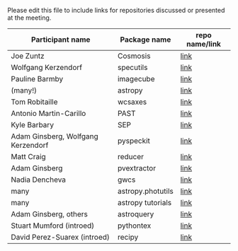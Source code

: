 Please edit this file to include links for repositories discussed or presented at the meeting.

| Participant name      | Package name           | repo name/link  |
| ------------- |-------------| -----|
|Joe Zuntz   |        Cosmosis     |  [link](https://bitbucket.org/joezuntz/cosmosis/wiki/development)     |
|Wolfgang Kerzendorf | specutils | [link](https://github.com/astropy/specutils)|
|Pauline Barmby | imagecube | [link](https://github.com/sophiathl/imagecube)|
|(many!) | astropy|[link](https://github.com/astropy/astropy)|
|Tom Robitaille| wcsaxes|[link](https://github.com/astrofrog/wcsaxes)|
| Antonio Martin-Carillo| PAST|[link]()|
| Kyle Barbary| SEP|[link](https://github.com/kbarbary/sep)|
|Adam Ginsberg, Wolfgang Kerzendorf |pyspeckit| [link](https://github.com/pyspeckit/pyspeckit)|
|Matt Craig| reducer| [link](https://github.com/mwcraig/reducer)|
|Adam Ginsberg| pvextractor| [link](https://github.com/radio-astro-tools/pvextractor)|
|Nadia Dencheva| gwcs|[link](https://github.com/spacetelescope/gwcs)|
|many| astropy.photutils|[link](https://github.com/astropy/photutils)|
|many| astropy tutorials|[link](https://github.com/astropy/astropy-tutorials)|
|Adam Ginsberg, others| astroquery|[link](https://github.com/astropy/astroquery)|
|Stuart Mumford (introed)|pythontex|[link](https://github.com/gpoore/pythontex)|
|David Perez-Suarex (introed)|recipy|[link](https://github.com/recipy/recipy)|
